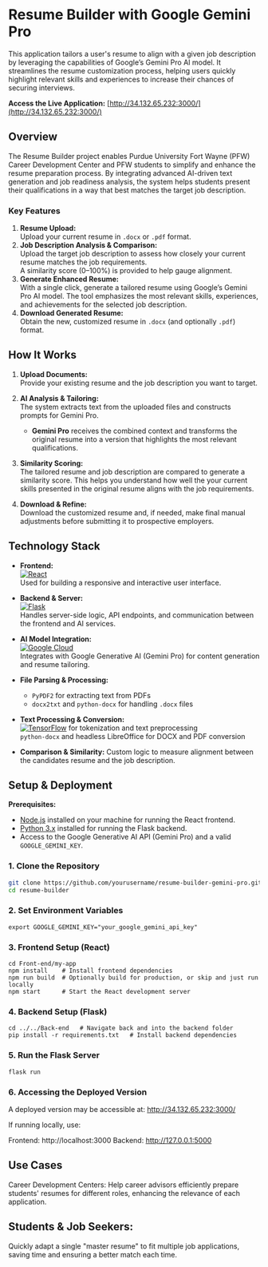 # Resume Builder with Google Gemini Pro

This application tailors a user's resume to align with a given job description by leveraging the capabilities of Google’s Gemini Pro AI model. It streamlines the resume customization process, helping users quickly highlight relevant skills and experiences to increase their chances of securing interviews.

**Access the Live Application:** [http://34.132.65.232:3000/](http://34.132.65.232:3000/)

## Overview

The Resume Builder project enables Purdue University Fort Wayne (PFW) Career Development Center and PFW students to simplify and enhance the resume preparation process. By integrating advanced AI-driven text generation and job readiness analysis, the system helps students present their qualifications in a way that best matches the target job description.

### Key Features
1. **Resume Upload:**  
   Upload your current resume in `.docx` or `.pdf` format.
2. **Job Description Analysis & Comparison:**  
   Upload the target job description to assess how closely your current resume matches the job requirements.  
   A similarity score (0–100%) is provided to help gauge alignment.
3. **Generate Enhanced Resume:**  
   With a single click, generate a tailored resume using Google’s Gemini Pro AI model. The tool emphasizes the most relevant skills, experiences, and achievements for the selected job description.
4. **Download Generated Resume:**  
   Obtain the new, customized resume in `.docx` (and optionally `.pdf`) format.

## How It Works

1. **Upload Documents:**  
   Provide your existing resume and the job description you want to target.
   
2. **AI Analysis & Tailoring:**  
   The system extracts text from the uploaded files and constructs prompts for Gemini Pro.  
   - **Gemini Pro** receives the combined context and transforms the original resume into a version that highlights the most relevant qualifications.
   
3. **Similarity Scoring:**  
   The tailored resume and job description are compared to generate a similarity score. This helps you understand how well the your current skills presented in the original resume aligns with the job requirements.

4. **Download & Refine:**  
   Download the customized resume and, if needed, make final manual adjustments before submitting it to prospective employers.

## Technology Stack

- **Frontend:**  
  [![React](https://img.shields.io/badge/React-20232A?style=for-the-badge&logo=react&logoColor=61DAFB)](https://reactjs.org/)  
  Used for building a responsive and interactive user interface.

- **Backend & Server:**  
  [![Flask](https://img.shields.io/badge/Flask-000000?style=for-the-badge&logo=flask&logoColor=white)](https://flask.palletsprojects.com/)  
  Handles server-side logic, API endpoints, and communication between the frontend and AI services.

- **AI Model Integration:**  
  [![Google Cloud](https://img.shields.io/badge/Google%20Generative%20AI-4285F4?style=for-the-badge&logo=googlecloud&logoColor=white)](https://cloud.google.com/gen-ai)  
  Integrates with Google Generative AI (Gemini Pro) for content generation and resume tailoring.

- **File Parsing & Processing:**  
  - `PyPDF2` for extracting text from PDFs  
  - `docx2txt` and `python-docx` for handling `.docx` files

- **Text Processing & Conversion:**  
  [![TensorFlow](https://img.shields.io/badge/TensorFlow-FF6F00?style=for-the-badge&logo=tensorflow&logoColor=white)](https://www.tensorflow.org/) for tokenization and text preprocessing  
  `python-docx` and headless LibreOffice for DOCX and PDF conversion

- **Comparison & Similarity:** Custom logic to measure alignment between the candidates resume and the job description.
  
## Setup & Deployment

**Prerequisites:**  
- [Node.js](https://nodejs.org/en/) installed on your machine for running the React frontend.
- [Python 3.x](https://www.python.org/downloads/) installed for running the Flask backend.
- Access to the Google Generative AI API (Gemini Pro) and a valid `GOOGLE_GEMINI_KEY`.

### 1. Clone the Repository
```bash
git clone https://github.com/yourusername/resume-builder-gemini-pro.git
cd resume-builder

```
### 2. Set Environment Variables
```
export GOOGLE_GEMINI_KEY="your_google_gemini_api_key"
```
### 3. Frontend Setup (React)
```
cd Front-end/my-app
npm install    # Install frontend dependencies
npm run build  # Optionally build for production, or skip and just run locally
npm start      # Start the React development server
```
### 4. Backend Setup (Flask)
```
cd ../../Back-end   # Navigate back and into the backend folder
pip install -r requirements.txt   # Install backend dependencies
```
### 5. Run the Flask Server
```
flask run
```
### 6. Accessing the Deployed Version
A deployed version may be accessible at: http://34.132.65.232:3000/

If running locally, use:

Frontend: http://localhost:3000
Backend: http://127.0.0.1:5000


## Use Cases
Career Development Centers:
Help career advisors efficiently prepare students' resumes for different roles, enhancing the relevance of each application.

## Students & Job Seekers:
Quickly adapt a single "master resume" to fit multiple job applications, saving time and ensuring a better match each time.
